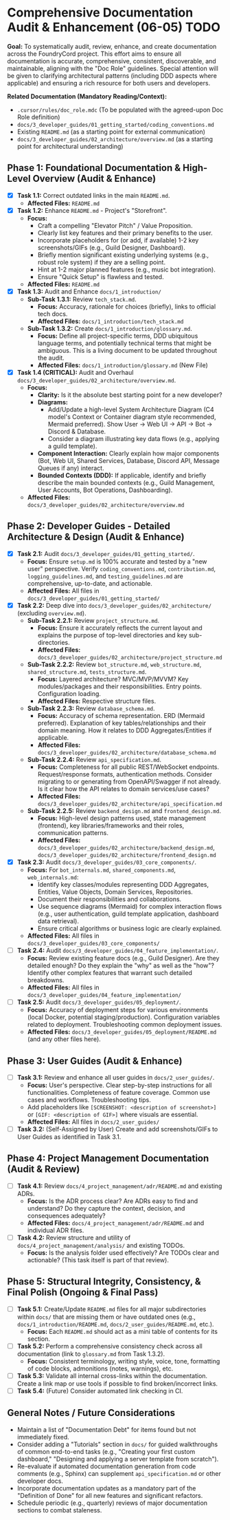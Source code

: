 # Comprehensive Documentation Audit & Enhancement (06-05) TODO

**Goal:** To systematically audit, review, enhance, and create documentation across the FoundryCord project. This effort aims to ensure all documentation is accurate, comprehensive, consistent, discoverable, and maintainable, aligning with the "Doc Role" guidelines. Special attention will be given to clarifying architectural patterns (including DDD aspects where applicable) and ensuring a rich resource for both users and developers.

**Related Documentation (Mandatory Reading/Context):**
*   `.cursor/rules/doc_role.mdc` (To be populated with the agreed-upon Doc Role definition)
*   `docs/3_developer_guides/01_getting_started/coding_conventions.md`
*   Existing `README.md` (as a starting point for external communication)
*   `docs/3_developer_guides/02_architecture/overview.md` (as a starting point for architectural understanding)

## Phase 1: Foundational Documentation & High-Level Overview (Audit & Enhance)

*   [x] **Task 1.1:** Correct outdated links in the main `README.md`.
    *   **Affected Files:** `README.md`
*   [x] **Task 1.2:** Enhance `README.md` - Project's "Storefront".
    *   **Focus:**
        *   Craft a compelling "Elevator Pitch" / Value Proposition.
        *   Clearly list key features and their primary benefits to the user.
        *   Incorporate placeholders for (or add, if available) 1-2 key screenshots/GIFs (e.g., Guild Designer, Dashboard).
        *   Briefly mention significant existing underlying systems (e.g., robust role system) if they are a selling point.
        *   Hint at 1-2 major planned features (e.g., music bot integration).
        *   Ensure "Quick Setup" is flawless and tested.
    *   **Affected Files:** `README.md`
*   [x] **Task 1.3:** Audit and Enhance `docs/1_introduction/`
    *   **Sub-Task 1.3.1:** Review `tech_stack.md`.
        *   **Focus:** Accuracy, rationale for choices (briefly), links to official tech docs.
        *   **Affected Files:** `docs/1_introduction/tech_stack.md`
    *   **Sub-Task 1.3.2:** Create `docs/1_introduction/glossary.md`.
        *   **Focus:** Define all project-specific terms, DDD ubiquitous language terms, and potentially technical terms that might be ambiguous. This is a living document to be updated throughout the audit.
        *   **Affected Files:** `docs/1_introduction/glossary.md` (New File)
*   [x] **Task 1.4 (CRITICAL):** Audit and Overhaul `docs/3_developer_guides/02_architecture/overview.md`.
    *   **Focus:**
        *   **Clarity:** Is it the absolute best starting point for a new developer?
        *   **Diagrams:**
            *   Add/Update a high-level System Architecture Diagram (C4 model's Context or Container diagram style recommended, Mermaid preferred). Show User -> Web UI -> API -> Bot -> Discord & Database.
            *   Consider a diagram illustrating key data flows (e.g., applying a guild template).
        *   **Component Interaction:** Clearly explain how major components (Bot, Web UI, Shared Services, Database, Discord API, Message Queues if any) interact.
        *   **Bounded Contexts (DDD):** If applicable, identify and briefly describe the main bounded contexts (e.g., Guild Management, User Accounts, Bot Operations, Dashboarding).
    *   **Affected Files:** `docs/3_developer_guides/02_architecture/overview.md`

## Phase 2: Developer Guides - Detailed Architecture & Design (Audit & Enhance)

*   [x] **Task 2.1:** Audit `docs/3_developer_guides/01_getting_started/`.
    *   **Focus:** Ensure `setup.md` is 100% accurate and tested by a "new user" perspective. Verify `coding_conventions.md`, `contribution.md`, `logging_guidelines.md`, and `testing_guidelines.md` are comprehensive, up-to-date, and actionable.
    *   **Affected Files:** All files in `docs/3_developer_guides/01_getting_started/`
*   [x] **Task 2.2:** Deep dive into `docs/3_developer_guides/02_architecture/` (excluding `overview.md`).
    *   **Sub-Task 2.2.1:** Review `project_structure.md`.
        *   **Focus:** Ensure it accurately reflects the current layout and explains the purpose of top-level directories and key sub-directories.
        *   **Affected Files:** `docs/3_developer_guides/02_architecture/project_structure.md`
    *   **Sub-Task 2.2.2:** Review `bot_structure.md`, `web_structure.md`, `shared_structure.md`, `tests_structure.md`.
        *   **Focus:** Layered architecture? MVC/MVP/MVVM? Key modules/packages and their responsibilities. Entry points. Configuration loading.
        *   **Affected Files:** Respective structure files.
    *   **Sub-Task 2.2.3:** Review `database_schema.md`.
        *   **Focus:** Accuracy of schema representation. ERD (Mermaid preferred). Explanation of key tables/relationships and their domain meaning. How it relates to DDD Aggregates/Entities if applicable.
        *   **Affected Files:** `docs/3_developer_guides/02_architecture/database_schema.md`
    *   **Sub-Task 2.2.4:** Review `api_specification.md`.
        *   **Focus:** Completeness for all public REST/WebSocket endpoints. Request/response formats, authentication methods. Consider migrating to or generating from OpenAPI/Swagger if not already. Is it clear how the API relates to domain services/use cases?
        *   **Affected Files:** `docs/3_developer_guides/02_architecture/api_specification.md`
    *   **Sub-Task 2.2.5:** Review `backend_design.md` and `frontend_design.md`.
        *   **Focus:** High-level design patterns used, state management (frontend), key libraries/frameworks and their roles, communication patterns.
        *   **Affected Files:** `docs/3_developer_guides/02_architecture/backend_design.md`, `docs/3_developer_guides/02_architecture/frontend_design.md`
*   [x] **Task 2.3:** Audit `docs/3_developer_guides/03_core_components/`.
    *   **Focus:** For `bot_internals.md`, `shared_components.md`, `web_internals.md`:
        *   Identify key classes/modules representing DDD Aggregates, Entities, Value Objects, Domain Services, Repositories.
        *   Document their responsibilities and collaborations.
        *   Use sequence diagrams (Mermaid) for complex interaction flows (e.g., user authentication, guild template application, dashboard data retrieval).
        *   Ensure critical algorithms or business logic are clearly explained.
    *   **Affected Files:** All files in `docs/3_developer_guides/03_core_components/`
*   [ ] **Task 2.4:** Audit `docs/3_developer_guides/04_feature_implementation/`.
    *   **Focus:** Review existing feature docs (e.g., Guild Designer). Are they detailed enough? Do they explain the "why" as well as the "how"? Identify other complex features that warrant such detailed breakdowns.
    *   **Affected Files:** All files in `docs/3_developer_guides/04_feature_implementation/`
*   [ ] **Task 2.5:** Audit `docs/3_developer_guides/05_deployment/`.
    *   **Focus:** Accuracy of deployment steps for various environments (local Docker, potential staging/production). Configuration variables related to deployment. Troubleshooting common deployment issues.
    *   **Affected Files:** `docs/3_developer_guides/05_deployment/README.md` (and any other files here).

## Phase 3: User Guides (Audit & Enhance)

*   [ ] **Task 3.1:** Review and enhance all user guides in `docs/2_user_guides/`.
    *   **Focus:** User's perspective. Clear step-by-step instructions for all functionalities. Completeness of feature coverage. Common use cases and workflows. Troubleshooting tips.
    *   Add placeholders like `[SCREENSHOT: <description of screenshot>]` or `[GIF: <description of GIF>]` where visuals are essential.
    *   **Affected Files:** All files in `docs/2_user_guides/`
*   [ ] **Task 3.2:** (Self-Assigned by User) Create and add screenshots/GIFs to User Guides as identified in Task 3.1.

## Phase 4: Project Management Documentation (Audit & Review)

*   [ ] **Task 4.1:** Review `docs/4_project_management/adr/README.md` and existing ADRs.
    *   **Focus:** Is the ADR process clear? Are ADRs easy to find and understand? Do they capture the context, decision, and consequences adequately?
    *   **Affected Files:** `docs/4_project_management/adr/README.md` and individual ADR files.
*   [ ] **Task 4.2:** Review structure and utility of `docs/4_project_management/analysis/` and existing TODOs.
    *   **Focus:** Is the analysis folder used effectively? Are TODOs clear and actionable? (This task itself is part of that review).

## Phase 5: Structural Integrity, Consistency, & Final Polish (Ongoing & Final Pass)

*   [ ] **Task 5.1:** Create/Update `README.md` files for all major subdirectories within `docs/` that are missing them or have outdated ones (e.g., `docs/1_introduction/README.md`, `docs/2_user_guides/README.md`, etc.).
    *   **Focus:** Each `README.md` should act as a mini table of contents for its section.
*   [ ] **Task 5.2:** Perform a comprehensive consistency check across all documentation (link to `glossary.md` from Task 1.3.2).
    *   **Focus:** Consistent terminology, writing style, voice, tone, formatting of code blocks, admonitions (notes, warnings), etc.
*   [ ] **Task 5.3:** Validate all internal cross-links within the documentation. Create a link map or use tools if possible to find broken/incorrect links.
*   [ ] **Task 5.4:** (Future) Consider automated link checking in CI.

## General Notes / Future Considerations

*   Maintain a list of "Documentation Debt" for items found but not immediately fixed.
*   Consider adding a "Tutorials" section in `docs/` for guided walkthroughs of common end-to-end tasks (e.g., "Creating your first custom dashboard," "Designing and applying a server template from scratch").
*   Re-evaluate if automated documentation generation from code comments (e.g., Sphinx) can supplement `api_specification.md` or other developer docs.
*   Incorporate documentation updates as a mandatory part of the "Definition of Done" for all new features and significant refactors.
*   Schedule periodic (e.g., quarterly) reviews of major documentation sections to combat staleness.